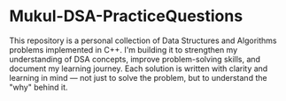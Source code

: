 # Mukul-DSA-PracticeQuestions
This repository is a personal collection of Data Structures and Algorithms problems implemented in C++. I'm building it to strengthen my understanding of DSA concepts, improve problem-solving skills, and document my learning journey. Each solution is written with clarity and learning in mind — not just to solve the problem, but to understand the "why" behind it.
